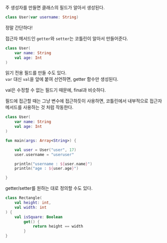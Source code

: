 
주 생성자를 만들면 클래스의 필드가 알아서 생성된다.

```kotlin
class User(var username: String)
```

정말 간단하다!

접근자 메서드인 `getter`와 `setter`는 코틀린이 알아서 만들어준다.

```kotlin
class User(
    var name: String
    val age: Int
)
```

읽기 전용 필드를 만들 수도 있다. <br>
`var` 대신 `val`을 앞에 붙여 선언하면, getter 함수만 생성된다.

val은 수정할 수 없는 필드기 때문에, final과 비슷하다.

필드에 접근할 때는 그냥 변수에 접근하듯이 사용하면, 코틀린에서 내부적으로 접근자 메서드를 사용하는 것 처럼 작동한다.

```kotlin
class User(
    var name: String
    val age: Int
)

fun main(args: Array<String>) {

    val user = User("user", 17)
    user.username = "useruser"

    println("username : ${user.name}")
    println("age : ${user.age}")

}
```

getter/setter를 원하는 대로 정의할 수도 있다.

```kotlin
class Rectangle(
    val height: int, 
    val width: int
) {
    val isSquare: Boolean
        get() {
            return height == width
        }
}
```
